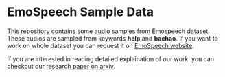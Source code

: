 # EmoSpeech Sample Data

This repository contains some audio samples from Emospeech dataset. These audios are sampled from keywords **help** and **bachao**. If you want to work on whole dataset you can request it on [EmoSpeech website](https://emo-speech.web.app/). 

If you are interested in reading detailed explaination of our work. you can checkout our [research paper on arxiv](https://arxiv.org/abs/1910.13801).
